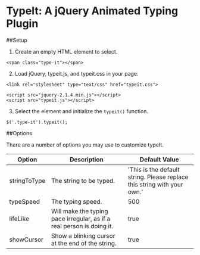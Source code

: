 # TypeIt: A jQuery Animated Typing Plugin

##Setup

1. Create an empty HTML element to select.

  ```<span class="type-it"></span>```

2. Load jQuery, typeit.js, and typeit.css in your page. 

  ```
  <link rel="stylesheet" type="text/css" href="typeit.css">
  
  <script src="jquery-2.1.4.min.js"></script>
  <script src="typeit.js"></script>
  ```

3. Select the element and initialize the `typeit()` function.

  ``$('.type-it').typeit();``

##Options

There are a number of options you may use to customize typeIt. 

| Option        | Description   | Default Value
| ------------- | ------------- | ------------- |
| stringToType  | The string to be typed.       | 'This is the default string. Please replace this string with your own.' |
| typeSpeed     | The typing speed.             | 500  |
| lifeLike      | Will make the typing pace irregular, as if a real person is doing it.  | true |
| showCursor    | Show a blinking cursor at the end of the string.  | true  |

